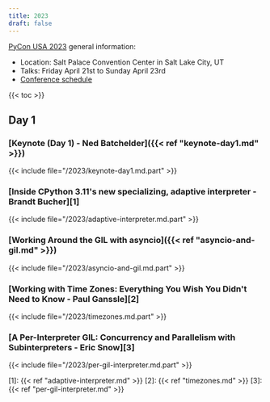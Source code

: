 ```yaml
---
title: 2023
draft: false
---
```


[PyCon USA 2023](https://us.pycon.org/2023/) general information:

- Location: Salt Palace Convention Center in Salt Lake City, UT
- Talks: Friday April 21st to Sunday April 23rd
- [Conference schedule](https://us.pycon.org/2023/schedule/)

{{< toc >}}

## Day 1

### [Keynote (Day 1) - Ned Batchelder]({{< ref "keynote-day1.md" >}})

{{< include file="/2023/keynote-day1.md.part" >}}

### [Inside CPython 3.11's new specializing, adaptive interpreter - Brandt Bucher][1]

{{< include file="/2023/adaptive-interpreter.md.part" >}}

### [Working Around the GIL with asyncio]({{< ref "asyncio-and-gil.md" >}})

{{< include file="/2023/asyncio-and-gil.md.part" >}}

### [Working with Time Zones: Everything You Wish You Didn't Need to Know - Paul Ganssle][2]

{{< include file="/2023/timezones.md.part" >}}

### [A Per-Interpreter GIL: Concurrency and Parallelism with Subinterpreters - Eric Snow][3]

{{< include file="/2023/per-gil-interpreter.md.part" >}}

[1]: {{< ref "adaptive-interpreter.md" >}}
[2]: {{< ref "timezones.md" >}}
[3]: {{< ref "per-gil-interpreter.md" >}}
